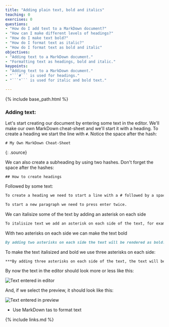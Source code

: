 ```yaml
---
title: "Adding plain text, bold and italics"
teaching: 0
exercises: 0
questions:
- "How do I add text to a MarkDown document?"
- "How can I make different levels of headings?"
- "How do I make text bold?"
- "How do I format text as italic?"
- "How do I format text as bold and italic"
objectives:
- "Adding text to a MarkDown document."
- "Formatting text as headings, bold and italic."
keypoints:
- "Adding text to a MarkDown document."
- "```#``` is used for headings."
- "```*``` is used for italic and bold text."

---
```


{% include base_path.html %}

### Adding text:
Let's start creating our document by entering some text in the editor. We'll make our own MarkDown cheat-sheet and we'll start it with a heading. To create a heading we start the line with ```#```. Notice the space after the hash:

~~~
# My Own MarkDown Cheat-Sheet
~~~
{: .source}

We can also create a subheading by using two hashes. Don't forget the space after the hashes:

``` 
## How to create headings
```

Followed by some text:

```markdown
To create a heading we need to start a line with a # followed by a space. Sub-headings can be created by using two hashes, eg ##. Several levels of headings can be created by adding more hashes.

To start a new paragraph we need to press enter twice.
```
We can italisize some of the text by adding an asterisk on each side

```markdown
To italisize text we add an asterisk on each side of the text, for example, *this text should be italisized*
```

With two asterisks on each side we can make the text bold

```markdown
By adding two asterisks on each side the text will be rendered as bold: **This text should be bold**
```

To make the text italisized and bold we use three asterisks on each side: 

~~~markdown
***By adding three asterisks on each side of the text, the text will be displayed as bold and italisized.***
~~~

By now the text in the editor should look more or less like this:

![Text entered in editor]({{relative_root_path}}/fig/Part1.png)

And, if we select the preview, it should look like this:

![Text entered in preview]({{relative_root_path}}/fig/Part2.png)

- Use MarkDown tas to format text

{% include links.md %}

